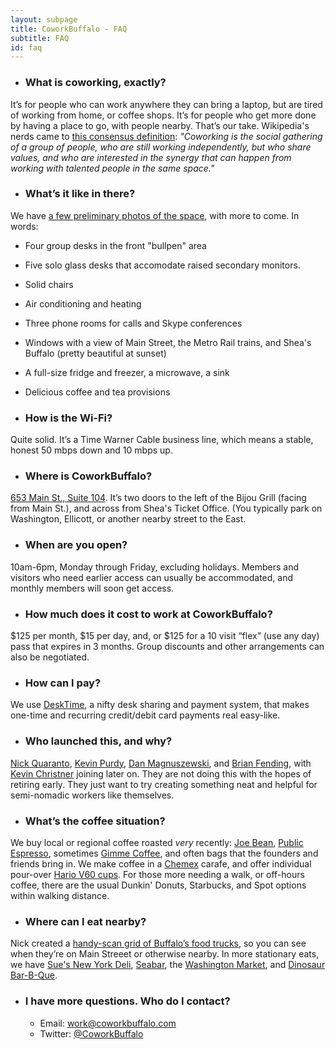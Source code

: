 ```yaml
---
layout: subpage
title: CoworkBuffalo - FAQ
subtitle: FAQ
id: faq
---
```


* ### What is coworking, exactly?
It’s for people who can work anywhere they can bring a laptop, but are tired of working from home, or coffee shops. It’s for people who get more done by having a place to go, with people nearby. That’s our take. Wikipedia's nerds came to [this consensus definition](http://en.wikipedia.org/wiki/Coworking): *"Coworking is the social gathering of a group of people, who are still working independently, but who share values, and who are interested in the synergy that can happen from working with talented people in the same space."*

* ### What’s it like in there?
We have [a few preliminary photos of the space](http://coworkbuffalo.com/images/photos/), with more to come. In words:
  * Four group desks in the front "bullpen" area
  * Five solo glass desks that accomodate raised secondary monitors.
  * Solid chairs
  * Air conditioning and heating
  * Three phone rooms for calls and Skype conferences
  * Windows with a view of Main Street, the Metro Rail trains, and Shea's Buffalo (pretty beautiful at sunset)
  * A full-size fridge and freezer, a microwave, a sink
  * Delicious coffee and tea provisions

* ### How is the Wi-Fi?
Quite solid. It’s a Time Warner Cable business line, which means a stable, honest 50 mbps down and 10 mbps up.

* ### Where is CoworkBuffalo?
[653 Main St., Suite 104](https://maps.google.com/maps?t=m&ll=42.89123039999998%2C-78.8745409&q=coworkbuffalo&spn=0.0031989896548163146%2C0.005821800114064703&output=classic). It’s two doors to the left of the Bijou Grill (facing from Main St.), and across from Shea's Ticket Office. (You typically park on Washington, Ellicott, or another nearby street to the East.

* ### When are you open?
10am-6pm, Monday through Friday, excluding holidays. Members and visitors who need earlier access can usually be accommodated, and monthly members will soon get access.

<!-- * ### Where can I park? How can I get there?
You've got a few options:
  * There are surface and multi-level lots nearby that offer not-so-bad daily rates. 
  * 
  * Biking is quite convenient, and of course, bikes are free to park.
  * The Metro Rail stop at Fountain Plaza ([map](https://maps.google.com/maps?q=RAIL+at+Fountain+Plaza+Station&hl=en&hnear=RAIL+at+Fountain+Plaza+Station&t=m&z=16)) is three short blocks away. -->

* ### How much does it cost to work at CoworkBuffalo?
$125 per month, $15 per day, and, or $125 for a 10 visit “flex” (use any day) pass that expires in 3 months. Group discounts and other arrangements can also be negotiated.

* ### How can I pay?
We use [DeskTime](https://www.desktimeapp.com/), a nifty desk sharing and payment system, that makes one-time and recurring credit/debit card payments real easy-like.

* ### Who launched this, and why?
[Nick Quaranto](http://twitter.com/qrush), [Kevin Purdy](http://twitter.com/kevinpurdy), [Dan Magnuszewski](http://twitter.com/magnachef), and [Brian Fending](http://twitter.com/fending), with [Kevin Christner](http://twitter.com/sailflyer) joining later on. They are not doing this with the hopes of retiring early. They just want to try creating something neat and helpful for semi-nomadic workers like themselves. 

* ### What’s the coffee situation?
We buy local or regional coffee roasted _very_ recently: [Joe Bean](http://joebeanroasters.com/), [Public Espresso](http://www.publicespresso.com/), sometimes [Gimme Coffee](http://www.gimmecoffee.com/), and often bags that the founders and friends bring in. We make coffee in a [Chemex](http://www.chemexcoffeemaker.com/) carafe, and offer individual pour-over [Hario V60 cups](http://www.gimmecoffee.com/galleries/brewing_at_home_part_5_pour_ov/). For those more needing a walk, or off-hours coffee, there are the usual Dunkin' Donuts, Starbucks, and Spot options within walking distance.

* ### Where can I eat nearby?
Nick created a [handy-scan grid of Buffalo’s food trucks](http://coworkbuffalo.com/food/), so you can see when they’re on Main Streeet or otherwise nearby. In more stationary eats, we have [Sue's New York Deli](http://www.suesnydeli.com/), [Seabar](http://seabarsushi.com/), the [Washington Market](http://thewashingtonmarket.com/), and [Dinosaur Bar-B-Que](http://www.dinosaurbarbque.com/).

* ### I have more questions. Who do I contact?
  * Email: [work@coworkbuffalo.com](mailto:work@coworkbuffalo.com)
  * Twitter: [@CoworkBuffalo](http://coworkbuffalo.com)
